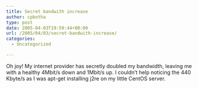 ```yaml
---
title: Secret bandwith increase
author: cpbotha
type: post
date: 2005-04-03T19:59:44+00:00
url: /2005/04/03/secret-bandwith-increase/
categories:
  - Uncategorized

---
```

Oh joy! My internet provider has secretly doubled my bandwidth, leaving me with a healthy 4Mbit/s down and 1Mbit/s up. I couldn&#8217;t help noticing the 440 Kbyte/s as I was apt-get installing j2re on my little CentOS server.